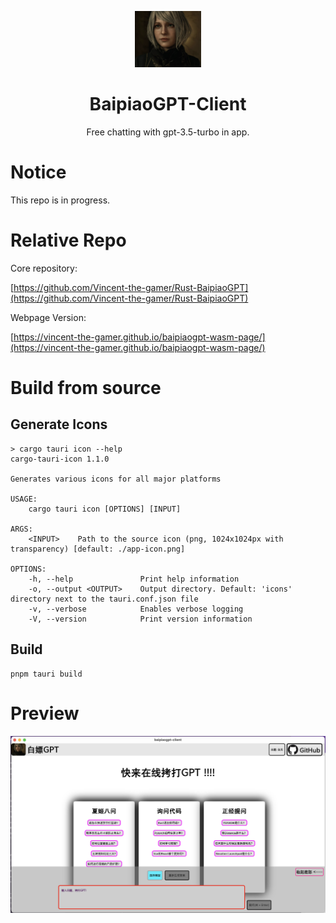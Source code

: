 <p align="center">
    <img src="./.github/ashley.png" style="height: 90px;"/>
</p>
<h1 align="center">BaipiaoGPT-Client</h1>
<p align="center">
    Free chatting with gpt-3.5-turbo in app.
</p>

# Notice
This repo is in progress.

# Relative Repo

Core repository:

[https://github.com/Vincent-the-gamer/Rust-BaipiaoGPT](https://github.com/Vincent-the-gamer/Rust-BaipiaoGPT)

Webpage Version:

[https://vincent-the-gamer.github.io/baipiaogpt-wasm-page/](https://vincent-the-gamer.github.io/baipiaogpt-wasm-page/)


# Build from source

## Generate Icons
```shell
> cargo tauri icon --help
cargo-tauri-icon 1.1.0

Generates various icons for all major platforms

USAGE:
    cargo tauri icon [OPTIONS] [INPUT]

ARGS:
    <INPUT>    Path to the source icon (png, 1024x1024px with transparency) [default: ./app-icon.png]

OPTIONS:
    -h, --help               Print help information
    -o, --output <OUTPUT>    Output directory. Default: 'icons' directory next to the tauri.conf.json file
    -v, --verbose            Enables verbose logging
    -V, --version            Print version information
```

## Build
```shell
pnpm tauri build
```

# Preview
![preview](./.github/preview.png)